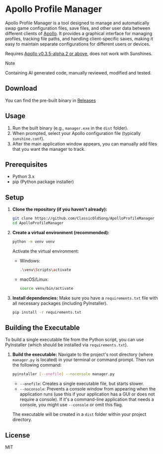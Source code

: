 # Apollo Profile Manager

Apollo Profile Manager is a tool designed to manage and automatically swap game configuration files, save files, and other user data between different clients of [Apollo](https://github.com/ClassicOldSong/Apollo). It provides a graphical interface for managing profiles, tracking file paths, and handling client-specific saves, making it easy to maintain separate configurations for different users or devices.

Requires [Apollo v0.3.5-alpha.2 or above](https://github.com/ClassicOldSong/Apollo/releases), does not work with Sunshines.

> [!Note]
> Containing AI generated code, manually reviewed, modified and tested.

## Download

You can find the pre-built binary in [Releases](https://github.com/ClassicOldSong/ApolloProfileManager/releases)

## Usage

1.  Run the built binary (e.g., `manager.exe` in the `dist` folder).
2.  When prompted, select your Apollo configuration file (typically `sunshine.conf`).
3.  After the main application window appears, you can manually add files that you want the manager to track.

## Prerequisites

- Python 3.x
- pip (Python package installer)

## Setup

1.  **Clone the repository (if you haven't already):**
    ```bash
    git clone https://github.com/ClassicOldSong/ApolloProfileManager
    cd ApolloProfileManager
    ```

2.  **Create a virtual environment (recommended):**
    ```bash
    python -m venv venv
    ```
    Activate the virtual environment:
    - Windows:
      ```bash
      .\venv\Scripts\activate
      ```
    - macOS/Linux:
      ```bash
      source venv/bin/activate
      ```

3.  **Install dependencies:**
    Make sure you have a `requirements.txt` file with all necessary packages (including PyInstaller).
    ```bash
    pip install -r requirements.txt
    ```

## Building the Executable

To build a single executable file from the Python script, you can use PyInstaller (which should be installed via `requirements.txt`).

1.  **Build the executable:**
    Navigate to the project's root directory (where `manager.py` is located) in your terminal or command prompt. Then run the following command:
    ```bash
    pyinstaller [--onefile] --noconsole manager.py
    ```
    -   `--onefile`: Creates a single executable file, but starts slower.
    -   `--noconsole`: Prevents a console window from appearing when the application runs (use this if your application has a GUI or does not require a console). If it's a command-line application that needs a console, you might use `--console` or omit this flag.

    The executable will be created in a `dist` folder within your project directory.

## License

MIT